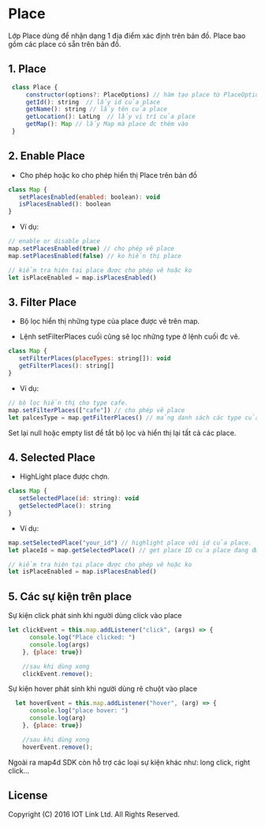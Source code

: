 # Place
Lớp Place dùng để nhận dạng 1 địa điểm xác định trên bản đồ. Place bao gồm các place có sẵn trên bản đồ.

## 1. Place

  ```javascript
   class Place {
       constructor(options?: PlaceOptions) // hàm tạo place từ PlaceOptions
       getId(): string  // lấy id của place
       getName(): string // lấy tên của place
       getLocation(): LatLng  // lấy vị trí của place
       getMap(): Map // lấy Map mà place đc thêm vào
   }
  ```

## 2. Enable Place

- Cho phép hoặc ko cho phép hiển thị Place trên bản đồ

```javascript
class Map {
   setPlacesEnabled(enabled: boolean): void
   isPlacesEnabled(): boolean
}
```
- Ví dụ: 

```javascript
// enable or disable place
map.setPlacesEnabled(true) // cho phép vẽ place
map.setPlacesEnabled(false) // ko hiển thị place

// kiểm tra hiện tại place được cho phép vẽ hoặc ko
let isPlaceEnabled = map.isPlacesEnabled()
```

## 3. Filter Place

- Bộ lọc hiển thị những type của place được vẽ trên map. 

- Lệnh setFilterPlaces cuối cũng sẽ lọc những type ở lệnh cuối đc vẽ.

```javascript
class Map {
   setFilterPlaces(placeTypes: string[]): void
   getFilterPlaces(): string[]
}
```
- Ví dụ: 

```javascript
// bộ lọc hiển thị cho type cafe. 
map.setFilterPlaces(["cafe"]) // cho phép vẽ place
let palcesType = map.getFilterPlaces() // mảng danh sách các type của place đang được hiển thị
```

Set lại null hoặc empty list để tắt bộ lọc và hiển thị lại tất cả các place.

## 4. Selected Place

- HighLight place được chợn.

```javascript
class Map {
   setSelectedPlace(id: string): void
   getSelectedPlace(): string
}
```
- Ví dụ: 

```javascript
map.setSelectedPlace("your_id") // highlight place với id của place.
let placeId = map.getSelectedPlace() // get place ID của place đang được chọn.

// kiểm tra hiện tại place được cho phép vẽ hoặc ko
let isPlaceEnabled = map.isPlacesEnabled()
```

## 5. Các sự kiện trên place

Sự kiện click phát sinh khi người dùng click vào place

```javascript
let clickEvent = this.map.addListener("click", (args) => {
      console.log("Place clicked: ")
      console.log(args)
    }, {place: true})

    //sau khi dùng xong
    clickEvent.remove();
```

Sự kiện hover phát sinh khi người dùng rê chuột vào place

```javascript
  let hoverEvent = this.map.addListener("hover", (arg) => {
      console.log("place hover: ")
      console.log(arg)
    }, {place: true})

    //sau khi dùng xong
    hoverEvent.remove();
```

Ngoài ra map4d SDK còn hỗ trợ các loại sự kiện khác như: long click, right click...

License
-------

Copyright (C) 2016 IOT Link Ltd. All Rights Reserved.
